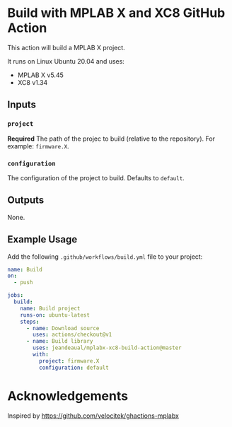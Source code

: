# Build with MPLAB X and XC8 GitHub Action

This action will build a MPLAB X project.

It runs on Linux Ubuntu 20.04 and uses:

* MPLAB X v5.45
* XC8 v1.34

## Inputs

### `project`

**Required** The path of the projec to build (relative to the repository). For example: `firmware.X`.

### `configuration`

The configuration of the project to build. Defaults to `default`.

## Outputs

None.

## Example Usage

Add the following `.github/workflows/build.yml` file to your project:

```yaml
name: Build
on:
  - push

jobs:
  build:
    name: Build project
    runs-on: ubuntu-latest
    steps:
      - name: Download source
        uses: actions/checkout@v1
      - name: Build library
        uses: jeandeaual/mplabx-xc8-build-action@master
        with:
          project: firmware.X
          configuration: default
```

# Acknowledgements

Inspired by https://github.com/velocitek/ghactions-mplabx
